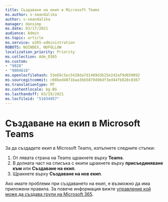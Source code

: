 ```yaml
---
title: Създаване на екип в Microsoft Teams
ms.author: v-smandalika
author: v-smandalika
manager: dansimp
ms.date: 03/17/2021
audience: Admin
ms.topic: article
ms.service: o365-administration
ROBOTS: NOINDEX, NOFOLLOW
localization_priority: Priority
ms.collection: Adm_O365
ms.custom:
- "9828"
- "9004618"
ms.openlocfilehash: 53e69c5ec5428da7d1469d3b25e242af9d659092
ms.sourcegitcommit: c08bed4071baa3bb5879496df3ed44fb828c8367
ms.translationtype: MT
ms.contentlocale: bg-BG
ms.lasthandoff: 03/19/2021
ms.locfileid: "51034957"
---
```

# <a name="create-a-team-in-microsoft-teams"></a>Създаване на екип в Microsoft Teams

За да създадете екип в Microsoft Teams, изпълнете следните стъпки:

1. От лявата страна на Teams щракнете върху **Teams**.
2. В долната част на списъка с екипи щракнете върху **присъединяване към** или **Създаване на екип**.
3. Щракнете върху **Създаване на нов екип**.

Ако имате проблеми при създаването на екип, е възможно да има приложени правила. За повече информация вижте [управление кой може да създава групи на Microsoft 365](https://docs.microsoft.com/microsoft-365/solutions/manage-creation-of-groups).
